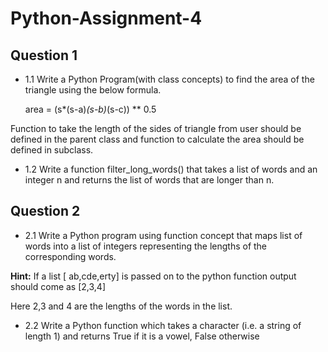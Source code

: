 # Python-Assignment-4
## Question 1
* 1.1 Write a Python Program(with class concepts) to find the area of the triangle using the below formula. 
 
    area = (s*(s-a)*(s-b)*(s-c)) ** 0.5 
 
Function to take the length of the sides of triangle from user should be defined in the parent class and function to calculate the area should be defined in subclass. 
 
 
* 1.2 Write a function filter_long_words() that takes a list of words and an integer n and returns the list of words that are longer than n. 
 
## Question 2
* 2.1 Write a Python program using function concept that maps list of words into a list of integers representing the lengths of the corresponding words. 
 
**Hint:** If a list [ ab,cde,erty] is passed on to the python function output should come as [2,3,4] 
 
  Here 2,3 and 4 are the lengths of the words in the list. 
 
 
 
* 2.2 Write a Python function which takes a character (i.e. a string of length 1) and returns True if it is a vowel, False otherwise
